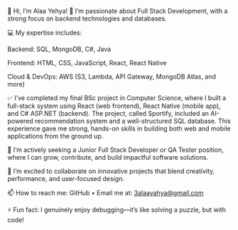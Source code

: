 👋 Hi, I’m Alaa Yehya!
👀 I’m passionate about Full Stack Development, with a strong focus on backend technologies and databases.

💻 My expertise includes:

Backend: SQL, MongoDB, C#, Java

Frontend: HTML, CSS, JavaScript, React, React Native

Cloud & DevOps: AWS (S3, Lambda, API Gateway, MongoDB Atlas, and more)

✅ I’ve completed my final BSc project in Computer Science, where I built a full-stack system using React (web frontend), React Native (mobile app), and C# ASP.NET (backend). The project, called Sportify, included an AI-powered recommendation system and a well-structured SQL database. This experience gave me strong, hands-on skills in building both web and mobile applications from the ground up.

💼 I’m actively seeking a Junior Full Stack Developer or QA Tester position, where I can grow, contribute, and build impactful software solutions.

💞️ I’m excited to collaborate on innovative projects that blend creativity, performance, and user-focused design.

📫 How to reach me:
GitHub • Email me at: 3alaayahya@gmail.com

⚡ Fun fact: I genuinely enjoy debugging—it’s like solving a puzzle, but with code!

